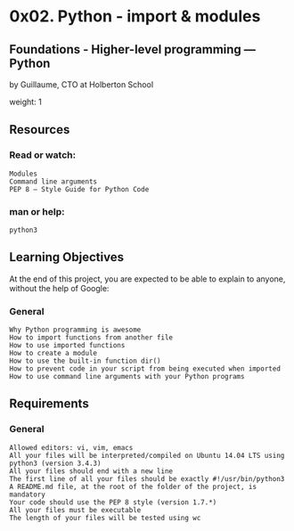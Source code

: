 # 0x02. Python - import & modules

## Foundations - Higher-level programming ― Python

by Guillaume, CTO at Holberton School

weight: 1

## Resources

### Read or watch:

    Modules
    Command line arguments
    PEP 8 – Style Guide for Python Code

### man or help:

    python3

## Learning Objectives

At the end of this project, you are expected to be able to explain to anyone, without the help of Google:

### General

    Why Python programming is awesome
    How to import functions from another file
    How to use imported functions
    How to create a module
    How to use the built-in function dir()
    How to prevent code in your script from being executed when imported
    How to use command line arguments with your Python programs

## Requirements
### General

    Allowed editors: vi, vim, emacs
    All your files will be interpreted/compiled on Ubuntu 14.04 LTS using python3 (version 3.4.3)
    All your files should end with a new line
    The first line of all your files should be exactly #!/usr/bin/python3
    A README.md file, at the root of the folder of the project, is mandatory
    Your code should use the PEP 8 style (version 1.7.*)
    All your files must be executable
    The length of your files will be tested using wc

